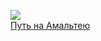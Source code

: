 ![](/books/sf_space/Аркадий%20Натанович%20Стругацкий/Путь%20на%20Амальтею.jpg)  
[Путь на Амальтею](/books/sf_space/Аркадий%20Натанович%20Стругацкий/Путь%20на%20Амальтею)